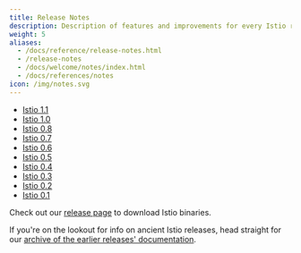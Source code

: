 ```yaml
---
title: Release Notes
description: Description of features and improvements for every Istio release.
weight: 5
aliases:
  - /docs/reference/release-notes.html
  - /release-notes
  - /docs/welcome/notes/index.html
  - /docs/references/notes
icon: /img/notes.svg
---
```


- [Istio 1.1](./1.1)
- [Istio 1.0](./1.0)
- [Istio 0.8](./0.8)
- [Istio 0.7](./0.7)
- [Istio 0.6](./0.6)
- [Istio 0.5](./0.5)
- [Istio 0.4](./0.4)
- [Istio 0.3](./0.3)
- [Istio 0.2](./0.2)
- [Istio 0.1](./0.1)

Check out our [release page](https://github.com/istio/istio/releases) to download Istio binaries.

If you're on the lookout for info on ancient Istio releases, head straight for
our [archive of the earlier releases' documentation](https://archive.istio.io/).
